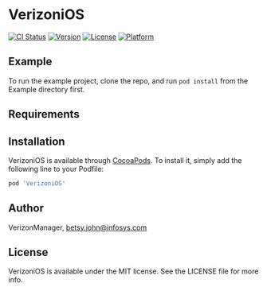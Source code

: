 # VerizoniOS

[![CI Status](https://img.shields.io/travis/VerizonManager/VerizoniOS.svg?style=flat)](https://travis-ci.org/VerizonManager/VerizoniOS)
[![Version](https://img.shields.io/cocoapods/v/VerizoniOS.svg?style=flat)](https://cocoapods.org/pods/VerizoniOS)
[![License](https://img.shields.io/cocoapods/l/VerizoniOS.svg?style=flat)](https://cocoapods.org/pods/VerizoniOS)
[![Platform](https://img.shields.io/cocoapods/p/VerizoniOS.svg?style=flat)](https://cocoapods.org/pods/VerizoniOS)

## Example

To run the example project, clone the repo, and run `pod install` from the Example directory first.

## Requirements

## Installation

VerizoniOS is available through [CocoaPods](https://cocoapods.org). To install
it, simply add the following line to your Podfile:

```ruby
pod 'VerizoniOS'
```

## Author

VerizonManager, betsy.john@infosys.com

## License

VerizoniOS is available under the MIT license. See the LICENSE file for more info.
